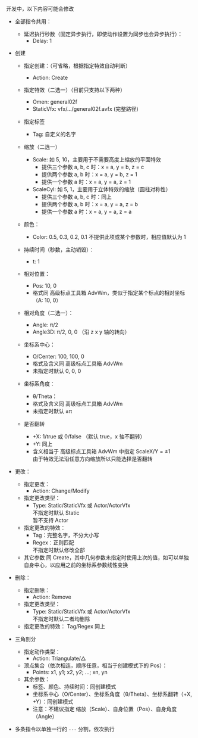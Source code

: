 开发中，以下内容可能会修改

- 全部指令共用：
  - 延迟执行秒数（固定异步执行，即使动作设置为同步也会异步执行）：
    - Delay: 1

- 创建
  - 指定创建：（可省略，根据指定特效自动判断）
    - Action: Create 
  - 指定特效（二选一）（目前只支持以下两种）
    - Omen: general02f
    - StaticVfx: vfx/.../general02f.avfx (完整路径)
  - 指定标签
    - Tag: 自定义的名字
  - 缩放（二选一）
    - Scale: 如 5, 10，主要用于不需要高度上缩放的平面特效
      - 提供三个参数 a, b, c 时：x = a, y = b, z = c
      - 提供两个参数 a, b 时：x = a, y = b, z = 1
      - 提供一个参数 a 时：x = a, y = a, z = 1
    - ScaleCyl: 如 5, 1，主要用于立体特效的缩放（圆柱对称性）
      - 提供三个参数 a, b, c 时：同上
      - 提供两个参数 a, b 时：x = a, y = a, z = b
      - 提供一个参数 a 时：x = a, y = a, z = a
  - 颜色：
    - Color: 0.5, 0.3, 0.2, 0.1
    不提供此项或某个参数时，相应值默认为 1
  - 持续时间（秒数，主动销毁）：
    - t: 1 

  - 相对位置：
    - Pos: 10, 0
    - 格式同 高级标点工具箱 AdvWm，类似于指定某个标点的相对坐标（A: 10, 0）
  - 相对角度（二选一）：
    - Angle: π/2
    - Angle3D: π/2, 0, 0 （沿 z x y 轴的转向）
  - 坐标系中心：
    - O/Center: 100, 100, 0
    - 格式及含义同 高级标点工具箱 AdvWm
    - 未指定时默认 0, 0, 0
  - 坐标系角度：
    - θ/Theta：
    - 格式及含义同 高级标点工具箱 AdvWm
    - 未指定时默认 ±π
  - 是否翻转
    - +X: 1/true 或 0/false （默认 true，x 轴不翻转）
    - +Y: 同上
    - 含义相当于 高级标点工具箱 AdvWm 中指定 ScaleX/Y = ±1   
      由于特效无法沿任意方向缩放所以只能选择是否翻转

- 更改：
  - 指定更改：
    - Action: Change/Modify 
  - 指定更改类型：
    - Type: Static/StaticVfx 或 Actor/ActorVfx  
    不指定时默认 Static  
    暂不支持 Actor  
  - 指定更改的特效：
    - Tag：完整名字，不分大小写
    - Regex：正则匹配  
    不指定时默认修改全部  
  - 其它参数
    同 Create，其中几何参数未指定时使用上次的值，如可以单独自身中心，以应用之前的坐标系参数线性变换

- 删除：
  - 指定删除：
    - Action: Remove 
  - 指定更改类型：
    - Type: Static/StaticVfx 或 Actor/ActorVfx  
    不指定时默认二者均删除
  - 指定更改的特效：
    Tag/Regex 同上

- 三角剖分
  - 指定动作类型：
    - Action: Triangulate/△
  - 顶点集合（依次相连，顺序任意，相当于创建模式下的 Pos）：
    - Points: x1, y1; x2, y2; ...; xn, yn
  - 其余参数：
    - 标签、颜色、持续时间：同创建模式
    - 坐标系中心（O/Center）、坐标系角度（θ/Theta）、坐标系翻转（+X, +Y）：同创建模式
    - 注意：不建议指定 缩放（Scale）、自身位置（Pos）、自身角度（Angle）

- 多条指令以单独一行的 `---` 分割，依次执行
